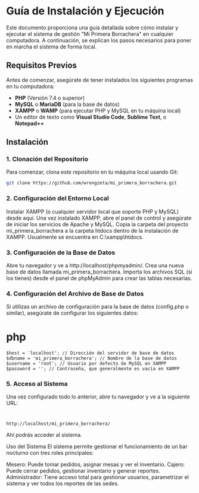 # Guía de Instalación y Ejecución

Este documento proporciona una guía detallada sobre cómo instalar y ejecutar el sistema de gestión "Mi Primera Borrachera" en cualquier computadora. A continuación, se explican los pasos necesarios para poner en marcha el sistema de forma local.

## Requisitos Previos

Antes de comenzar, asegúrate de tener instalados los siguientes programas en tu computadora:

- **PHP** (Versión 7.4 o superior)
- **MySQL** o **MariaDB** (para la base de datos)
- **XAMPP** o **WAMP** (para ejecutar PHP y MySQL en tu máquina local)
- Un editor de texto como **Visual Studio Code**, **Sublime Text**, o **Notepad++**

## Instalación

### 1. Clonación del Repositorio

Para comenzar, clona este repositorio en tu máquina local usando Git:

```bash
git clone https://github.com/wrongzeta/mi_primera_borrachera.git
```

### 2. Configuración del Entorno Local
Instalar XAMPP (o cualquier servidor local que soporte PHP y MySQL) desde aquí.
Una vez instalado XAMPP, abre el panel de control y asegúrate de iniciar los servicios de Apache y MySQL.
Copia la carpeta del proyecto mi_primera_borrachera a la carpeta htdocs dentro de la instalación de XAMPP. Usualmente se encuentra en C:\xampp\htdocs\.
### 3. Configuración de la Base de Datos
Abre tu navegador y ve a http://localhost/phpmyadmin/.
Crea una nueva base de datos llamada mi_primera_borrachera.
Importa los archivos SQL (si los tienes) desde el panel de phpMyAdmin para crear las tablas necesarias.
### 4. Configuración del Archivo de Base de Datos
Si utilizas un archivo de configuración para la base de datos (config.php o similar), asegúrate de configurar los siguientes datos:

# php
    $host = 'localhost'; // Dirección del servidor de base de datos
    $dbname = 'mi_primera_borrachera'; // Nombre de la base de datos
    $username = 'root'; // Usuario por defecto de MySQL en XAMPP
    $password = ''; // Contraseña, que generalmente es vacía en XAMPP

### 5. Acceso al Sistema
Una vez configurado todo lo anterior, abre tu navegador y ve a la siguiente URL:
#
    http://localhost/mi_primera_borrachera/
Ahí podrás acceder al sistema.

Uso del Sistema
 El sistema permite gestionar el funcionamiento de un bar nocturno con tres roles principales:

Mesero: Puede tomar pedidos, asignar mesas y ver el inventario.
Cajero: Puede cerrar pedidos, gestionar inventario y generar reportes.
Administrador: Tiene acceso total para gestionar usuarios, parametrizar el sistema y ver todos los reportes de las sedes.
